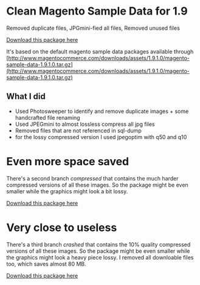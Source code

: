 # Clean Magento Sample Data for 1.9
Removed duplicate files, JPGmini-fied all files, Removed unused files

[Download this package here](https://github.com/riconeitzel/magento_sample_data_1.9.1.0_clean/archive/master.zip)

It's based on the default magento sample data packages available through [http://www.magentocommerce.com/downloads/assets/1.9.1.0/magento-sample-data-1.9.1.0.tar.gz](http://www.magentocommerce.com/downloads/assets/1.9.1.0/magento-sample-data-1.9.1.0.tar.gz)

## What I did
* Used Photosweeper to identify and remove duplicate images + some handcrafted file renaming
* Used JPEGmini to almost lossless compress all jpg files
* Removed files that are not referenced in sql-dump
* for the lossy compressed version I used jpegoptim with q50 and q10

# Even more space saved

There's a second branch _compressed_ that contains the much harder compressed versions of all these images. So the package might be even smaller while the graphics might look a bit lossy.

[Download this package here](https://github.com/riconeitzel/magento_sample_data_1.9.1.0_clean/archive/compressed.zip)

# Very close to useless

There's a third branch _crashed_ that contains the 10% quality compressed versions of all these images. So the package might be even smaller while the graphics might look a heavy piece lossy. I removed all downloable files too, which saves almost 80 MB.

[Download this package here](https://github.com/riconeitzel/magento_sample_data_1.9.1.0_clean/archive/crashed.zip)
